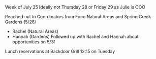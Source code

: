 Week of July 25
Ideally not Thursday 28 or Friday 29 as Julie is OOO

Reached out to Coordinators from Foco Natural Areas and Spring Creek Gardens (5/26)
- Rachel (Natural Areas)
- Hannah (Gardens)
Followed up with Rachel and Hannah about opportunities on 5/31

Lunch reservations at Backdoor Grill 12:15 on Tuesday